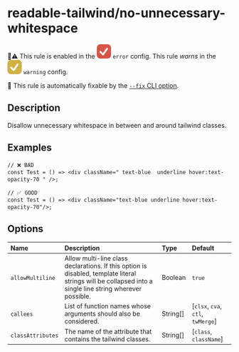# readable-tailwind/no-unnecessary-whitespace

💼⚠️ This rule is enabled in the ![error](./assets/checkmark-error.svg) `error` config. This rule _warns_ in the ![warning](./assets/checkmark-warning.svg) `warning` config.

🔧 This rule is automatically fixable by the [`--fix` CLI option](https://eslint.org/docs/latest/user-guide/command-line-interface#--fix).

<!-- end auto-generated rule header -->

## Description

Disallow unnecessary whitespace in between and around tailwind classes.

## Examples

```tsx
// ❌ BAD
const Test = () => <div className=" text-blue  underline hover:text-opacity-70 " />;
```

```tsx
// ✅ GOOD
const Test = () => <div className="text-blue underline hover:text-opacity-70"/>;
```

## Options

<!-- begin auto-generated rule options list -->

| Name              | Description                                                                                                                                              | Type     | Default                           |
| :---------------- | :------------------------------------------------------------------------------------------------------------------------------------------------------- | :------- | :-------------------------------- |
| `allowMultiline`  | Allow multi-line class declarations. If this option is disabled, template literal strings will be collapsed into a single line string wherever possible. | Boolean  | `true`                            |
| `callees`         | List of function names whose arguments should also be considered.                                                                                        | String[] | [`clsx`, `cva`, `ctl`, `twMerge`] |
| `classAttributes` | The name of the attribute that contains the tailwind classes.                                                                                            | String[] | [`class`, `className`]            |

<!-- end auto-generated rule options list -->
